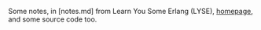 Some notes, in [notes.md] from Learn You Some Erlang (LYSE), [homepage](http://learnyousomeerlang.com/), and some source code too.

